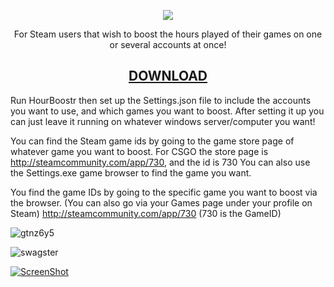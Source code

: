 <p align="center">
  <img src="http://i.imgur.com/MJN4zty.png"/>
  <p align="center">For Steam users that wish to boost the hours played of their games on one or several accounts at once!</p>
  <h2 align="center"><a href="https://github.com/Ezzpify/HourBoostr/releases">DOWNLOAD</a></h2>
</p>



Run HourBoostr then set up the Settings.json file to include the accounts you want to use, and which games you want to boost.
After setting it up you can just leave it running on whatever windows server/computer you want!

You can find the Steam game ids by going to the game store page of whatever game you want to boost.
For CSGO the store page is http://steamcommunity.com/app/730, and the id is 730
You can also use the Settings.exe game browser to find the game you want.

You find the game IDs by going to the specific game you want to boost via the browser.
(You can also go via your Games page under your profile on Steam)
http://steamcommunity.com/app/730 (730 is the GameID)

![gtnz6y5](https://i.imgur.com/9b6F2dR.png)

![swagster](https://i.imgur.com/I1kYZso.png)

[![ScreenShot](http://i.imgur.com/UfbT2el.jpg)](http://youtu.be/QYdwOuAa45A)
